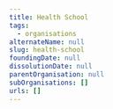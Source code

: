 ```yaml
---
title: Health School
tags:
  - organisations
alternateName: null
slug: health-school
foundingDate: null
dissolutionDate: null
parentOrganisation: null
subOrganisations: []
urls: []
---
```

